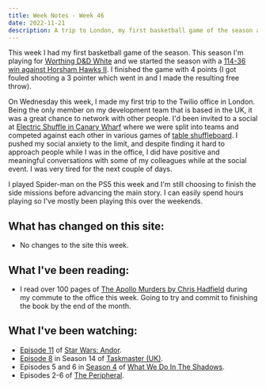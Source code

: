 ```yaml
---
title: Week Notes - Week 46
date: 2022-11-21
description: A trip to London, my first basketball game of the season and what else I've been up to over the last seven days.
---
```


This week I had my first basketball game of the season. This season I'm playing for [Worthing D&D White](https://www.basketballsussex.co.uk/team/241860858/327699995.html) and we started the season with a [114-36 win against Horsham Hawks II](https://www.basketballsussex.co.uk/match/33593466.html). I finished the game with 4 points (I got fouled shooting a 3 pointer which went in and I made the resulting free throw).

On Wednesday this week, I made my first trip to the Twilio office in London. Being the only member on my development team that is based in the UK, it was a great chance to network with other people. I'd been invited to a social at [Electric Shuffle in Canary Wharf](https://electricshuffle.com/london/location-canary-wharf) where we were split into teams and competed against each other in various games of [table shuffleboard](https://en.wikipedia.org/wiki/Table_shuffleboard). I pushed my social anxiety to the limit, and despite finding it hard to approach people while I was in the office, I did have positive and meaningful conversations with some of my colleagues while at the social event. I was very tired for the next couple of days.

I played Spider-man on the PS5 this week and I'm still choosing to finish the side missions before advancing the main story. I can easily spend hours playing so I've mostly been playing this over the weekends.

## What has changed on this site:

- No changes to the site this week.

## What I've been reading:

- I read over 100 pages of [The Apollo Murders by Chris Hadfield](/reading/9780735282353/) during my commute to the office this week. Going to try and commit to finishing the book by the end of the month.

## What I've been watching:

- [Episode 11](https://www.themoviedb.org/tv/83867-star-wars-andor/season/1/episode/11) of [Star Wars: Andor](https://www.themoviedb.org/tv/83867-star-wars-andor).
- [Episode 8](https://www.themoviedb.org/tv/63404-taskmaster/season/14/episode/8) in Season 14 of [Taskmaster (UK)](https://www.themoviedb.org/tv/63404-taskmaster).
- Episodes 5 and 6 in [Season 4](https://www.themoviedb.org/tv/83631-what-we-do-in-the-shadows/season/4) of [What We Do In The Shadows](https://www.themoviedb.org/tv/83631-what-we-do-in-the-shadows).
- Episodes 2-6 of [The Peripheral](https://www.themoviedb.org/tv/95403-the-peripheral).
